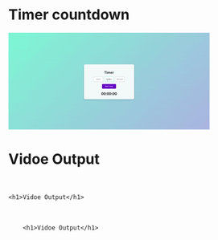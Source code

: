 <h1>Timer countdown</h1>
<img src="https://github.com/SwapnilpatilTech/Javascript-PR/blob/a144391ecae78dd041873101a17dbf42f5e8b980/Screen%20Recording%202025-04-04%20202317.gif">
<h1>Vidoe Output</h1>
<img src="">


    <h1>Vidoe Output</h1>
<img src="">


        <h1>Vidoe Output</h1>
<img src="">
